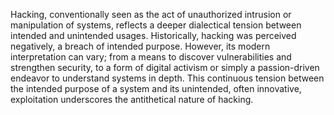 Hacking, conventionally seen as the act of unauthorized intrusion or manipulation of systems, reflects a deeper dialectical tension between intended and unintended usages. Historically, hacking was perceived negatively, a breach of intended purpose. However, its modern interpretation can vary; from a means to discover vulnerabilities and strengthen security, to a form of digital activism or simply a passion-driven endeavor to understand systems in depth. This continuous tension between the intended purpose of a system and its unintended, often innovative, exploitation underscores the antithetical nature of hacking.